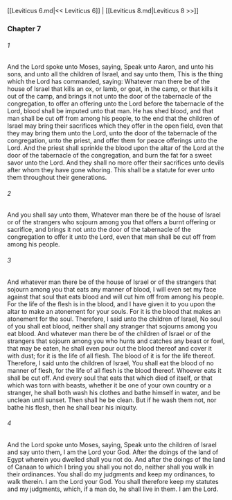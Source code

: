 [[Leviticus 6.md|<< Leviticus 6]]  |  [[Leviticus 8.md|Leviticus 8 >>]]

### Chapter 7
###### 1
And the Lord spoke unto Moses, saying, Speak unto Aaron, and unto his sons, and unto all the children of Israel, and say unto them, This is the thing which the Lord has commanded, saying: Whatever man there be of the house of Israel that kills an ox, or lamb, or goat, in the camp, or that kills it out of the camp, and brings it not unto the door of the tabernacle of the congregation, to offer an offering unto the Lord before the tabernacle of the Lord, blood shall be imputed unto that man. He has shed blood, and that man shall be cut off from among his people, to the end that the children of Israel may bring their sacrifices which they offer in the open field, even that they may bring them unto the Lord, unto the door of the tabernacle of the congregation, unto the priest, and offer them for peace offerings unto the Lord. And the priest shall sprinkle the blood upon the altar of the Lord at the door of the tabernacle of the congregation, and burn the fat for a sweet savor unto the Lord. And they shall no more offer their sacrifices unto devils after whom they have gone whoring. This shall be a statute for ever unto them throughout their generations.

###### 2
And you shall say unto them, Whatever man there be of the house of Israel or of the strangers who sojourn among you that offers a burnt offering or sacrifice, and brings it not unto the door of the tabernacle of the congregation to offer it unto the Lord, even that man shall be cut off from among his people.

###### 3
And whatever man there be of the house of Israel or of the strangers that sojourn among you that eats any manner of blood, I will even set my face against that soul that eats blood and will cut him off from among his people. For the life of the flesh is in the blood, and I have given it to you upon the altar to make an atonement for your souls. For it is the blood that makes an atonement for the soul. Therefore, I said unto the children of Israel, No soul of you shall eat blood, neither shall any stranger that sojourns among you eat blood. And whatever man there be of the children of Israel or of the strangers that sojourn among you who hunts and catches any beast or fowl, that may be eaten, he shall even pour out the blood thereof and cover it with dust; for it is the life of all flesh. The blood of it is for the life thereof. Therefore, I said unto the children of Israel, You shall eat the blood of no manner of flesh, for the life of all flesh is the blood thereof. Whoever eats it shall be cut off. And every soul that eats that which died of itself, or that which was torn with beasts, whether it be one of your own country or a stranger, he shall both wash his clothes and bathe himself in water, and be unclean until sunset. Then shall he be clean. But if he wash them not, nor bathe his flesh, then he shall bear his iniquity.

###### 4
And the Lord spoke unto Moses, saying, Speak unto the children of Israel and say unto them, I am the Lord your God. After the doings of the land of Egypt wherein you dwelled shall you not do. And after the doings of the land of Canaan to which I bring you shall you not do, neither shall you walk in their ordinances. You shall do my judgments and keep my ordinances, to walk therein. I am the Lord your God. You shall therefore keep my statutes and my judgments, which, if a man do, he shall live in them. I am the Lord.